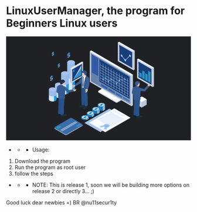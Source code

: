 # LinuxUserManager, the program for Beginners Linux users
[![](https://github.com/nu11secur1ty/LinuxUserManager/blob/main/Program/logo/user_manager.jpg)](https://github.com/nu11secur1ty/LinuxUserManager/tree/main/Program)

-  - - Usage:

1. Download the program
2. Run the program as root user
3. follow the steps

- - - NOTE: This is release 1, soon we will be building more options on release 2 or directly 3... ;)

Good luck dear newbies =)
BR @nu11secur1ty


